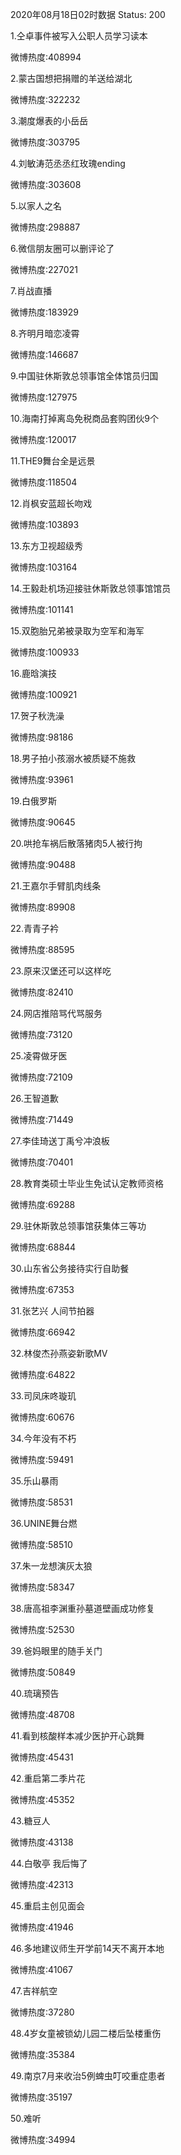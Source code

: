 2020年08月18日02时数据
Status: 200

1.仝卓事件被写入公职人员学习读本

微博热度:408994

2.蒙古国想把捐赠的羊送给湖北

微博热度:322232

3.潮度爆表的小岳岳

微博热度:303795

4.刘敏涛范丞丞红玫瑰ending

微博热度:303608

5.以家人之名

微博热度:298887

6.微信朋友圈可以删评论了

微博热度:227021

7.肖战直播

微博热度:183929

8.齐明月暗恋凌霄

微博热度:146687

9.中国驻休斯敦总领事馆全体馆员归国

微博热度:127975

10.海南打掉离岛免税商品套购团伙9个

微博热度:120017

11.THE9舞台全是远景

微博热度:118504

12.肖枫安蓝超长吻戏

微博热度:103893

13.东方卫视超级秀

微博热度:103164

14.王毅赴机场迎接驻休斯敦总领事馆馆员

微博热度:101141

15.双胞胎兄弟被录取为空军和海军

微博热度:100933

16.鹿晗演技

微博热度:100921

17.贺子秋洗澡

微博热度:98186

18.男子拍小孩溺水被质疑不施救

微博热度:93961

19.白俄罗斯

微博热度:90645

20.哄抢车祸后散落猪肉5人被行拘

微博热度:90488

21.王嘉尔手臂肌肉线条

微博热度:89908

22.青青子衿

微博热度:88595

23.原来汉堡还可以这样吃

微博热度:82410

24.网店推陪骂代骂服务

微博热度:73120

25.凌霄做牙医

微博热度:72109

26.王智道歉

微博热度:71449

27.李佳琦送丁禹兮冲浪板

微博热度:70401

28.教育类硕士毕业生免试认定教师资格

微博热度:69288

29.驻休斯敦总领事馆获集体三等功

微博热度:68844

30.山东省公务接待实行自助餐

微博热度:67353

31.张艺兴 人间节拍器

微博热度:66942

32.林俊杰孙燕姿新歌MV

微博热度:64822

33.司凤床咚璇玑

微博热度:60676

34.今年没有不朽

微博热度:59491

35.乐山暴雨

微博热度:58531

36.UNINE舞台燃

微博热度:58510

37.朱一龙想演灰太狼

微博热度:58347

38.唐高祖李渊重孙墓道壁画成功修复

微博热度:52530

39.爸妈眼里的随手关门

微博热度:50849

40.琉璃预告

微博热度:48708

41.看到核酸样本减少医护开心跳舞

微博热度:45431

42.重启第二季片花

微博热度:45352

43.糖豆人

微博热度:43138

44.白敬亭 我后悔了

微博热度:42313

45.重启主创见面会

微博热度:41946

46.多地建议师生开学前14天不离开本地

微博热度:41067

47.吉祥航空

微博热度:37280

48.4岁女童被锁幼儿园二楼后坠楼重伤

微博热度:35384

49.南京7月来收治5例蜱虫叮咬重症患者

微博热度:35197

50.难听

微博热度:34994

